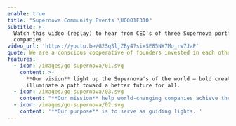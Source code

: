 ```yaml
---
enable: true
title: "Supernova Community Events \U0001F310"
subtitle: >-
  Watch this video (replay) to hear from CEO's of three Supernova portfolio
  companies
video_url: 'https://youtu.be/G2SqSljZBy4?si=SE85NX7Mo_rw7JaP'
quote: We are a conscious cooperative of founders invested in each other’s success
features:
  - icon: /images/go-supernova/01.svg
    content: >-
      **Our vision** light up the Supernova's of the world — bold creators who
      illuminate a path toward a better future for all.
  - icon: /images/go-supernova/03.svg
    content: "**Our mission** help world-changing companies achieve their missions, faster. \U0001F680"
  - icon: /images/go-supernova/02.svg
    content: '**Our purpose** is to serve as guiding lights. '
---
```


